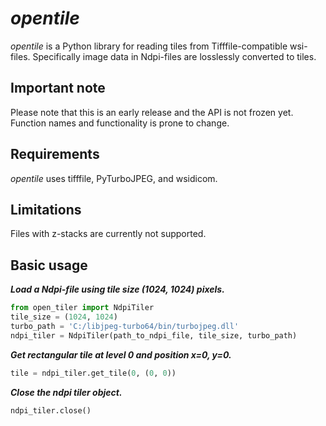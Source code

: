 # *opentile*
*opentile* is a Python library for reading tiles from Tifffile-compatible wsi-files. Specifically image data in Ndpi-files are losslessly converted to tiles.

## Important note
Please note that this is an early release and the API is not frozen yet. Function names and functionality is prone to change.

## Requirements
*opentile* uses tifffile, PyTurboJPEG, and wsidicom.

## Limitations
Files with z-stacks are currently not supported.

## Basic usage
***Load a Ndpi-file using tile size (1024, 1024) pixels.***
```python
from open_tiler import NdpiTiler
tile_size = (1024, 1024)
turbo_path = 'C:/libjpeg-turbo64/bin/turbojpeg.dll'
ndpi_tiler = NdpiTiler(path_to_ndpi_file, tile_size, turbo_path)
```

***Get rectangular tile at level 0 and position x=0, y=0.***
```python
tile = ndpi_tiler.get_tile(0, (0, 0))
```

***Close the ndpi tiler object.***
```python
ndpi_tiler.close()
```
